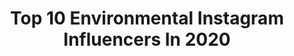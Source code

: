 ---
title: Top 10 Environmental Instagram Influencers In 2020
description: >-
  Find top environmental Instagram influencers in 2020. Most popular hashtags: #india #covid #naturalhair #travel.
platform: Instagram
profiles:
  - username: "poppie_seedie"
    fullname: >-
      Rifune Mafune
    location: "South Africa"
    followers: 6163
    engagement: 923
    commentsToLikes: 0.103951
    id: ck15ul0r3np840i19qy7gc2x0
    verified: false
    hashtags: "#suncitylittlevacay, #birthdayweekend, #biggirl, #birthdaybabes"
  - username: "creeative91"
    fullname: >-
      ♡ Cree ♡
    location: "United States"
    followers: 14906
    engagement: 1539
    commentsToLikes: 0.024597
    id: ck5hhe8if7rov0i11xo5q5790
    verified: false
    hashtags: "#naturalhair, #naturallycurly, #naturalqueen, #afroliciouswomen"
  - username: "deric_tv_"
    fullname: >-
      Deric O' hArtagáin📺🇮🇪☘
    location: ""
    followers: 26091
    engagement: 277
    commentsToLikes: 0.075874
    id: ck5zva9gu3uq70i14z01l6azt
    verified: false
    hashtags: "#actsofkindness, #positivevibes, #physicaldistancing, #covid19"
  - username: "mantraraj.paliwal"
    fullname: >-
      Mantraraj Paliwal
    location: "India"
    followers: 24604
    engagement: 951
    commentsToLikes: 0.017369
    id: ck135ybln3tu40i19v65aeel6
    verified: true
    hashtags: "#rangosaayejahaa, #mantrarajpaliwal, #photography, #keepgoing"
  - username: "gunhild_stordalen"
    fullname: >-
      Gunhild A. Stordalen
    location: "Norway"
    followers: 181942
    engagement: 371
    commentsToLikes: 0.026351
    id: ck5zmq1uzn0kg0i147yvuqe2w
    verified: true
    hashtags: "#greatdanesofinstagram, #nextgeneration, #gobigorgohome, #teamworkmakesthedreamwork"
  - username: "nicolepeachyst"
    fullname: >-
      Nicole 🍑🐱
    location: "France"
    followers: 39963
    engagement: 923
    commentsToLikes: 0.015211
    id: ck8t64yy4c81i0j78np490owt
    verified: false
    hashtags: "#twitchgirls, #timetoexeed, #nerdygirl, #smile"
  - username: "theemaniijovan"
    fullname: >-
      Emanii Jovan 🇪🇹🇪🇷👑
    location: "United States"
    followers: 14860
    engagement: 616
    commentsToLikes: 0.052694
    id: ck6tpofnil60e0j71a9beetb6
    verified: false
    hashtags: "#botswana, #ethiopia, #eritrea, #usa"
  - username: "marinagodward"
    fullname: >-
      M I M A 🌻
    location: "Brazil"
    followers: 21478
    engagement: 515
    commentsToLikes: 0.036008
    id: ck13afeqwq4t10i192qtiaz5r
    verified: false
    hashtags: "#mic, #ecochatacommuitoorgulho, #quepeladoguate, #instaguate"
  - username: "teresamooremoore"
    fullname: >-
      T E R E S A    M O O R E
    location: "United States"
    followers: 47067
    engagement: 120
    commentsToLikes: 0.061614
    id: ck5pwzbj9pc7p0i117q7a9xxr
    verified: true
    hashtags: "#blackblazer, #scarfblouse, #flattenthecurve, #covid"
  - username: "shastainable"
    fullname: >-
      𝒮𝒽𝒶𝓈𝓉𝒶 𝑀𝒶𝓇𝒾𝓃𝒶
    location: "United States"
    followers: 39321
    engagement: 453
    commentsToLikes: 0.020905
    id: ck5c2k9dmxez50i11j111fxg2
    verified: false
    hashtags: "#shastainable, #ecochic, #itsalifestyle, #makesustainabilitysexy"
---